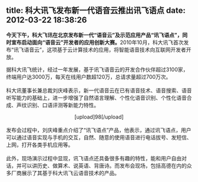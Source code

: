 title: 科大讯飞发布新一代语音云推出讯飞语点
date: 2012-03-22 18:38:26
---

<p style="margin-top:0px;margin-bottom:1em;padding-top:0px;padding-right:0px;padding-bottom:0px;padding-left:0px;">
	<span style="margin-top:0px;margin-right:0px;margin-bottom:0px;margin-left:0px;padding-top:0px;padding-right:0px;padding-bottom:0px;padding-left:0px;font-weight:bold;">今天下午，科大飞讯在北京发布新一代“语音云”及示范应用产品“讯飞语点”，同时宣布启动面向“语音云”开发者的应用创新大赛。</span>2010年10月，科大讯飞首次发布“讯飞语音云”，这项基于云计算技术的应用，将智能语音技术向互联网开发者开放。
</p>
<p style="margin-top:0px;margin-bottom:1em;padding-top:0px;padding-right:0px;padding-bottom:0px;padding-left:0px;">
	据科大讯飞统计，经过一年发展，基于讯飞语音云的开发合作伙伴超过3100家，终端用户达3000万，每天在线用户数超120万，总请求量超过700万次。<br style="margin-top:0px;margin-right:0px;margin-bottom:0px;margin-left:0px;padding-top:0px;padding-right:0px;padding-bottom:0px;padding-left:0px;" />
<br style="margin-top:0px;margin-right:0px;margin-bottom:0px;margin-left:0px;padding-top:0px;padding-right:0px;padding-bottom:0px;padding-left:0px;" />
科大讯董事长兼总裁刘庆峰表示，新一代语音云在已有语音技术、语音搜索、语音听写能力的基础上，进一步增强了自然语言理解、个性化语音识别、个性化语音合成、声纹识别、口语评测等新能力特性。
</p>
<div style="margin-top:0px;margin-right:0px;margin-bottom:0px;margin-left:0px;padding-top:0px;padding-right:0px;padding-bottom:0px;padding-left:0px;text-align:center;">
	[upload]98[/upload]<br style="margin-top:0px;margin-right:0px;margin-bottom:0px;margin-left:0px;padding-top:0px;padding-right:0px;padding-bottom:0px;padding-left:0px;" />
</div>
<br style="margin-top:0px;margin-right:0px;margin-bottom:0px;margin-left:0px;padding-top:0px;padding-right:0px;padding-bottom:0px;padding-left:0px;" />
发布会过程中，刘庆峰重点介绍了“讯飞语点”产品，他表示，通过讯飞语点，用户可以通过语音实现与手机的交互，自然、随意的使用语音进行电话拔号、发短信、上网，打开各类手机应用等。<br style="margin-top:0px;margin-right:0px;margin-bottom:0px;margin-left:0px;padding-top:0px;padding-right:0px;padding-bottom:0px;padding-left:0px;" />
<br style="margin-top:0px;margin-right:0px;margin-bottom:0px;margin-left:0px;padding-top:0px;padding-right:0px;padding-bottom:0px;padding-left:0px;" />
此外，现场演示过程中显现，讯飞语点还具备很多有趣的特性，能和用户自由对话，并可以讲历史、做算术、说英语、背唐诗。而发布会现场，包括高德在内的众多厂商展示了其基于科大讯飞云语音技术的产品。